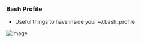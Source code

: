 ### Bash Profile

* Useful things to have inside your ~/.bash_profile

![image](https://www.dropbox.com/s/0t394dy3h92qu10/Artboard%203%404x-100.jpg?dl=0)